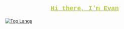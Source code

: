 <p align="center" style="font-size: 20px; font-family: 'Courier New', Courier, monospace; font-weight: 900;">
 <a href="https://evanamedi.com" style="color: #B3D141;"> Hi there, I'm Evan </a>
</p>


[![Top Langs](https://github-readme-stats.vercel.app/api/top-langs/?username=evanamedi&layout=donut&theme=merko)](https://github.com/evanamedi/github-readme-stats)


